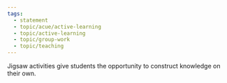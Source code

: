 ```yaml
---
tags:
  - statement
  - topic/acue/active-learning
  - topic/active-learning
  - topic/group-work
  - topic/teaching
---
```

Jigsaw activities give students the opportunity to construct knowledge on their own.